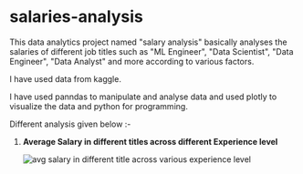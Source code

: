 # salaries-analysis
This data analytics project named "salary analysis" basically analyses the salaries of different job titles such as "ML Engineer", "Data Scientist", "Data Engineer", "Data Analyst" and more according to various factors.

I have used data from kaggle.

I have used panndas to manipulate and analyse data and used plotly to visualize the data and python for programming.

Different analysis given below :- 


1) **Average Salary in different titles across different Experience level**


   ![avg salary in different title across various experience level](https://github.com/ujjwal717/salaries-analysis/assets/93403224/d08cff3c-c065-4fa9-8f9a-4c1fcaa94445)


